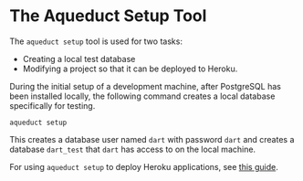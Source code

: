 # The Aqueduct Setup Tool

The `aqueduct setup` tool is used for two tasks:

- Creating a local test database
- Modifying a project so that it can be deployed to Heroku.

During the initial setup of a development machine, after PostgreSQL has been installed locally, the following command creates a local database specifically for testing.

```
aqueduct setup
```

This creates a database user named `dart` with password `dart` and creates a database `dart_test` that `dart` has access to on the local machine.

For using `aqueduct setup` to deploy Heroku applications, see [this guide](../deploy/heroku.md).
